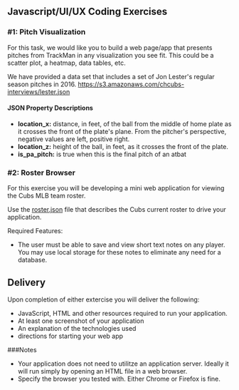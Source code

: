 ## Javascript/UI/UX Coding Exercises

### #1: Pitch Visualization
For this task, we would like you to build a web page/app that presents pitches from TrackMan in any visualization you see fit. This could be a scatter plot, a heatmap, data tables, etc.

We have provided a data set that includes a set of Jon Lester's regular season pitches in 2016.
https://s3.amazonaws.com/chcubs-interviews/lester.json 

#### JSON Property Descriptions
- **location_x:** distance, in feet, of the ball from the middle of home plate as it crosses the front of the plate's plane. From the pitcher's perspective, negative values are left, positive right.
- **location_z:** height of the ball, in feet, as it crosses the front of the plate.
- **is_pa_pitch:** is true when this is the final pitch of an atbat

### #2: Roster Browser
For this exercise you will be developing a mini web application for viewing the Cubs MLB
team roster. 

Use the [roster.json](roster.json) file that describes the Cubs current roster to
drive your application.

Required Features:
* The user must be able to save and view short text notes on any player. You may use local storage for these notes to eliminate any need for a database.

## Delivery
Upon completion of either extercise you will deliver the following:
* JavaScript, HTML and other resources required to run your application.
* At least one screenshot of your application
* An explanation of the technologies used
* directions for starting your web app

###Notes
* Your application does not need to utilitze an application server. Ideally it
will run simply by opening an HTML file in a web browser.
* Specify the browser you tested with. Either Chrome or Firefox is fine.
